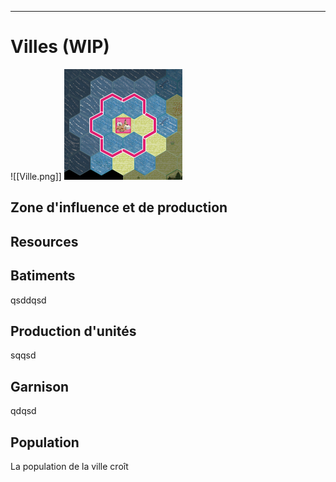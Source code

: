 ___
# Villes (WIP)
![[Ville.png]]
![Ville.png](media/Ville.png)
## Zone d'influence et de production

## Resources


## Batiments
qsddqsd
## Production d'unités
sqqsd
## Garnison
qdqsd


## Population
La population de la ville croît 